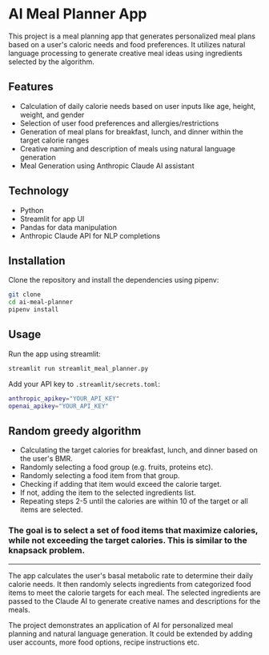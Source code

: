# AI Meal Planner App

This project is a meal planning app that generates personalized meal plans based on a user's caloric needs and food
preferences. It utilizes natural language processing to generate creative meal ideas using ingredients selected by the
algorithm.

## Features

- Calculation of daily calorie needs based on user inputs like age, height, weight, and gender
- Selection of user food preferences and allergies/restrictions
- Generation of meal plans for breakfast, lunch, and dinner within the target calorie ranges
- Creative naming and description of meals using natural language generation
- Meal Generation using Anthropic Claude AI assistant

## Technology

- Python
- Streamlit for app UI
- Pandas for data manipulation
- Anthropic Claude API for NLP completions

## Installation

Clone the repository and install the dependencies using pipenv:

```bash
git clone
cd ai-meal-planner
pipenv install
```

## Usage

Run the app using streamlit:

```bash
streamlit run streamlit_meal_planner.py
```

Add your API key to `.streamlit/secrets.toml`:

```bash
anthropic_apikey="YOUR_API_KEY"
openai_apikey="YOUR_API_KEY"
```


## Random greedy algorithm 

- Calculating the target calories for breakfast, lunch, and dinner based on the user's BMR.
- Randomly selecting a food group (e.g. fruits, proteins etc).
- Randomly selecting a food item from that group.
- Checking if adding that item would exceed the calorie target.
- If not, adding the item to the selected ingredients list.
- Repeating steps 2-5 until the calories are within 10 of the target or all items are selected.

### The goal is to select a set of food items that maximize calories, while not exceeding the target calories. This is similar to the knapsack problem.


---

The app calculates the user's basal metabolic rate to determine their daily calorie needs. It then randomly selects
ingredients from categorized food items to meet the calorie targets for each meal. The selected ingredients are passed
to the Claude AI to generate creative names and descriptions for the meals.

The project demonstrates an application of AI for personalized meal planning and natural language generation. It could
be extended by adding user accounts, more food options, recipe instructions etc.